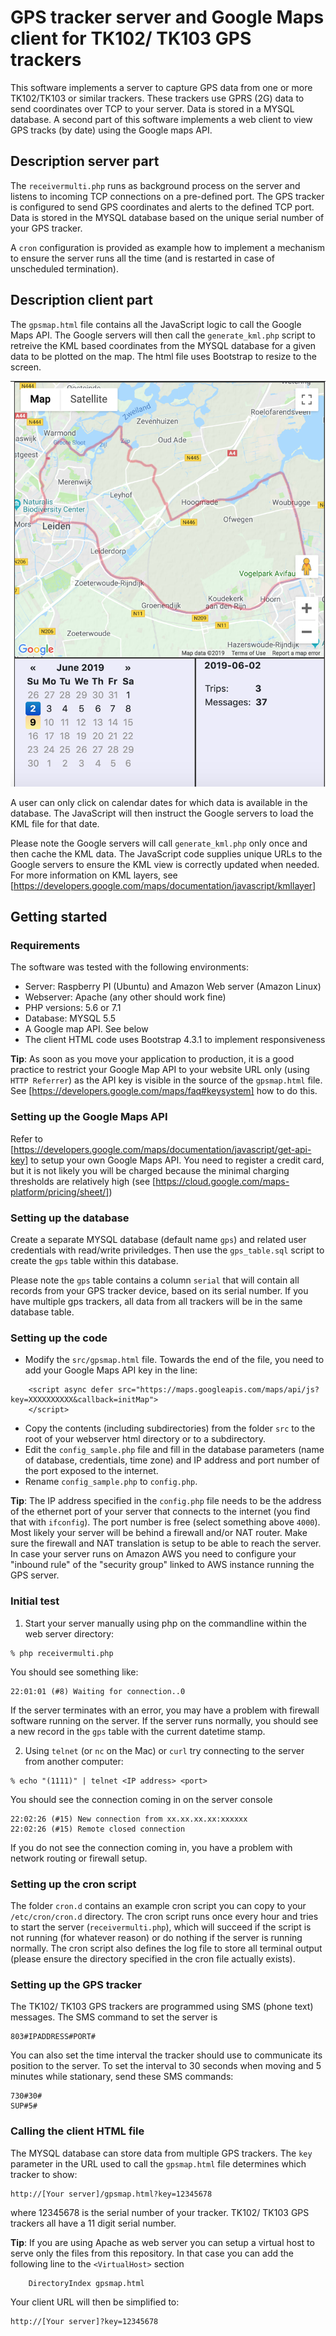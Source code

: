 # GPS tracker server and Google Maps client for TK102/ TK103 GPS trackers

This software implements a server to capture GPS data from one or more TK102/TK103 or similar trackers. These trackers use GPRS (2G) data to send coordinates over TCP to your server. Data is stored in a MYSQL database. A second part of this software implements a web client to view GPS tracks (by date) using the Google maps API.

## Description server part

The ```receivermulti.php``` runs as background process on the server and listens to incoming TCP connections on a pre-defined port. The GPS tracker is configured to send GPS coordinates and alerts to the defined TCP port. Data is stored in the MYSQL database based on the unique serial number of your GPS tracker. 

A ```cron``` configuration is provided as example how to implement a mechanism to ensure the server runs all the time (and is restarted in case of unscheduled termination).

## Description client part

The ```gpsmap.html``` file contains all the JavaScript logic to call the Google Maps API. The Google servers will then call the ```generate_kml.php``` script to retreive the KML based coordinates from the MYSQL database for a given data to be plotted on the map. The html file uses Bootstrap to resize to the screen.

![Website Client View](WebsiteClientView.png?raw=true "Website Client View")

A user can only click on calendar dates for which data is available in the database. The JavaScript will then instruct the Google servers to load the KML file for that date. 

Please note the Google servers will call ```generate_kml.php``` only once and then cache the KML data. The JavaScript code supplies unique URLs to the Google servers to ensure the KML view is correctly updated when needed. For more information on KML layers, see [https://developers.google.com/maps/documentation/javascript/kmllayer]

## Getting started

### Requirements
The software was tested with the following environments:
- Server: Raspberry PI (Ubuntu) and Amazon Web server (Amazon Linux)
- Webserver: Apache (any other should work fine)
- PHP versions: 5.6 or 7.1
- Database: MYSQL 5.5
- A Google map API. See below
- The client HTML code uses Bootstrap 4.3.1 to implement responsiveness

**Tip**: As soon as you move your application to production, it is a good practice to restrict your Google Map API to your website URL only (using ```HTTP Referrer```) as the API key is visible in the source of the ```gpsmap.html``` file. See [https://developers.google.com/maps/faq#keysystem] how to do this.

### Setting up the Google Maps API

Refer to [https://developers.google.com/maps/documentation/javascript/get-api-key] to setup your own Google Maps API. You need to register a credit card, but it is not likely you will be charged because the minimal charging thresholds are relatively high (see [https://cloud.google.com/maps-platform/pricing/sheet/])

### Setting up the database

Create a separate MYSQL database (default name ```gps```) and related user credentials with read/write priviledges. Then use the ```gps_table.sql``` script to create the ```gps``` table within this database.

Please note the ```gps``` table contains a column ```serial``` that will contain all records from your GPS tracker device, based on its serial number. If you have multiple gps trackers, all data from all trackers will be in the same database table.

### Setting up the code

- Modify the ```src/gpsmap.html``` file. Towards the end of the file, you need to add your Google Maps API key in the line:
```
	<script async defer src="https://maps.googleapis.com/maps/api/js?key=XXXXXXXXXX&callback=initMap">
	</script>
```

- Copy the contents (including subdirectories) from the folder ```src``` to the root of your webserver html directory or to a subdirectory.
- Edit the ```config_sample.php``` file and fill in the database parameters (name of database, credentials, time zone) and IP address and port number of the port exposed to the internet.
- Rename ```config_sample.php``` to ```config.php```.

**Tip**: The IP address specified in the ```config.php``` file needs to be the address of the ethernet port of your server that connects to the internet (you find that with ```ifconfig```). The port number is free (select something above ```4000```). Most likely your server will be behind a firewall and/or NAT router. Make sure the firewall and NAT translation is setup to be able to reach the server. In case your server runs on Amazon AWS you need to configure your "inbound rule" of the "security group" linked to AWS instance running the GPS server.

### Initial test

1. Start your server manually using php on the commandline within the web server directory:
```
% php receivermulti.php
```

You should see something like:
```
22:01:01 (#8) Waiting for connection..0
```
If the server terminates with an error, you may have a problem with firewall software running on the server. If the server runs normally, you should see a new record in the ```gps``` table with the current datetime stamp.

2. Using ```telnet``` (or ```nc``` on the Mac) or ```curl``` try connecting to the server from another computer:
```
% echo "(1111)" | telnet <IP address> <port>
```

You should see the connection coming in on the server console
```
22:02:26 (#15) New connection from xx.xx.xx.xx:xxxxxx
22:02:26 (#15) Remote closed connection
```
If you do not see the connection coming in, you have a problem with network routing or firewall setup.

### Setting up the cron script

The folder ```cron.d``` contains an example cron script you can copy to your ```/etc/cron/cron.d``` directory. The cron script runs once every hour and tries to start the server (```receivermulti.php```), which will succeed if the script is not running (for whatever reason) or do nothing if the server is running normally. The cron script also defines the log file to store all terminal output (please ensure the directory specified in the cron file actually exists). 

### Setting up the GPS tracker

The TK102/ TK103 GPS trackers are programmed using SMS (phone text) messages. The SMS command to set the server is 
```
803#IPADDRESS#PORT#
```
You can also set the time interval the tracker should use to communicate its position to the server. To set the interval to 30 seconds when moving and 5 minutes while stationary, send these SMS commands:
```
730#30#
SUP#5#
```

### Calling the client HTML file

The MYSQL database can store data from multiple GPS trackers. The ```key``` parameter in the URL used to call the ```gpsmap.html``` file determines which tracker to show:
```
http://[Your server]/gpsmap.html?key=12345678
```
where 12345678 is the serial number of your tracker. TK102/ TK103 GPS trackers all have a 11 digit serial number.

**Tip**: If you are using Apache as web server you can setup a virtual host to serve only the files from this repository. In that case you can add the following line to the ```<VirtualHost>``` section
```
	DirectoryIndex gpsmap.html
```
Your client URL will then be simplified to:
```
http://[Your server]?key=12345678
```
